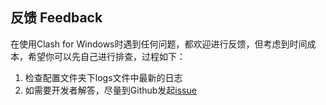 ## 反馈 Feedback

在使用Clash for Windows时遇到任何问题，都欢迎进行反馈，但考虑到时间成本，希望你可以先自己进行排查，过程如下：
1. 检查配置文件夹下logs文件中最新的日志
2. 如需要开发者解答，尽量到Github发起[issue](https://github.com/Fndroid/clash_for_windows_pkg/issues)
